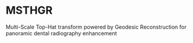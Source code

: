 # MSTHGR
Multi-Scale Top-Hat transform powered by Geodesic Reconstruction for panoramic dental radiography enhancement
